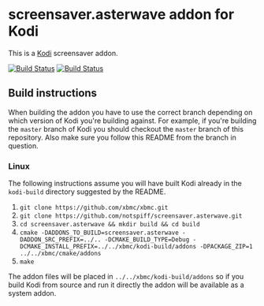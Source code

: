 # screensaver.asterwave addon for Kodi

This is a [Kodi](http://kodi.tv) screensaver addon.

[![Build Status](https://travis-ci.org/notspiff/screensaver.asterwave.svg?branch=master)](https://travis-ci.org/notspiff/screensaver.asterwave)
[![Build Status](https://ci.appveyor.com/api/projects/status/github/notspiff/screensaver.asterwave?svg=true)](https://ci.appveyor.com/project/notspiff/screensaver-asterwave)

## Build instructions

When building the addon you have to use the correct branch depending on which version of Kodi you're building against. 
For example, if you're building the `master` branch of Kodi you should checkout the `master` branch of this repository. 
Also make sure you follow this README from the branch in question.

### Linux

The following instructions assume you will have built Kodi already in the `kodi-build` directory 
suggested by the README.

1. `git clone https://github.com/xbmc/xbmc.git`
2. `git clone https://github.com/notspiff/screensaver.asterwave.git`
3. `cd screensaver.asterwave && mkdir build && cd build`
4. `cmake -DADDONS_TO_BUILD=screensaver.asterwave -DADDON_SRC_PREFIX=../.. -DCMAKE_BUILD_TYPE=Debug -DCMAKE_INSTALL_PREFIX=../../xbmc/kodi-build/addons -DPACKAGE_ZIP=1 ../../xbmc/cmake/addons`
5. `make`

The addon files will be placed in `../../xbmc/kodi-build/addons` so if you build Kodi from source and run it directly 
the addon will be available as a system addon.
